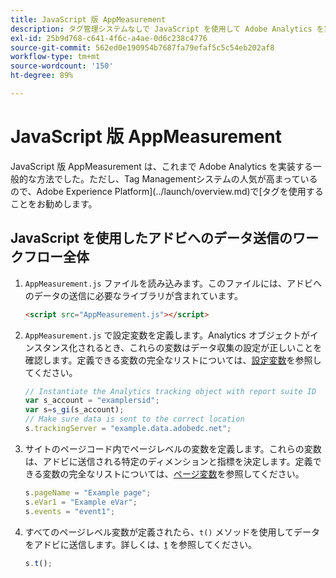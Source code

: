 ```yaml
---
title: JavaScript 版 AppMeasurement
description: タグ管理システムなしで JavaScript を使用して Adobe Analytics を実装する方法を説明します。
exl-id: 25b9d768-c641-4f6c-a4ae-0d6c238c4776
source-git-commit: 562ed0e190954b7687fa79efaf5c5c54eb202af8
workflow-type: tm+mt
source-wordcount: '150'
ht-degree: 89%

---
```


# JavaScript 版 AppMeasurement

JavaScript 版 AppMeasurement は、これまで Adobe Analytics を実装する一般的な方法でした。ただし、Tag Managementシステムの人気が高まっているので、Adobe Experience Platform](../launch/overview.md)で[タグを使用することをお勧めします。

## JavaScript を使用したアドビへのデータ送信のワークフロー全体

1. `AppMeasurement.js` ファイルを読み込みます。このファイルには、アドビへのデータの送信に必要なライブラリが含まれています。

   ```html
   <script src="AppMeasurement.js"></script>
   ```

2. `AppMeasurement.js` で設定変数を定義します。Analytics オブジェクトがインスタンス化されるとき、これらの変数はデータ収集の設定が正しいことを確認します。定義できる変数の完全なリストについては、[設定変数](../vars/config-vars/configuration-variables.md)を参照してください。

   ```js
   // Instantiate the Analytics tracking object with report suite ID
   var s_account = "examplersid";
   var s=s_gi(s_account);
   // Make sure data is sent to the correct location
   s.trackingServer = "example.data.adobedc.net";
   ```

3. サイトのページコード内でページレベルの変数を定義します。これらの変数は、アドビに送信される特定のディメンションと指標を決定します。定義できる変数の完全なリストについては、[ページ変数](../vars/page-vars/page-variables.md)を参照してください。

   ```js
   s.pageName = "Example page";
   s.eVar1 = "Example eVar";
   s.events = "event1";
   ```

4. すべてのページレベル変数が定義されたら、`t()` メソッドを使用してデータをアドビに送信します。詳しくは、[t](../vars/functions/t-method.md) を参照してください。

   ```js
   s.t();
   ```

